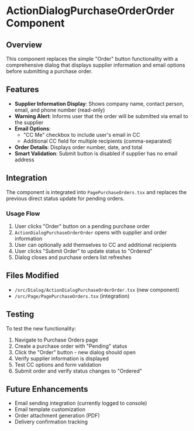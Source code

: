 # ActionDialogPurchaseOrderOrder Component

## Overview
This component replaces the simple "Order" button functionality with a comprehensive dialog that displays supplier information and email options before submitting a purchase order.

## Features
- **Supplier Information Display**: Shows company name, contact person, email, and phone number (read-only)
- **Warning Alert**: Informs user that the order will be submitted via email to the supplier
- **Email Options**: 
  - "CC Me" checkbox to include user's email in CC
  - Additional CC field for multiple recipients (comma-separated)
- **Order Details**: Displays order number, date, and total
- **Smart Validation**: Submit button is disabled if supplier has no email address

## Integration
The component is integrated into `PagePurchaseOrders.tsx` and replaces the previous direct status update for pending orders.

### Usage Flow
1. User clicks "Order" button on a pending purchase order
2. `ActionDialogPurchaseOrderOrder` opens with supplier and order information
3. User can optionally add themselves to CC and additional recipients
4. User clicks "Submit Order" to update status to "Ordered"
5. Dialog closes and purchase orders list refreshes

## Files Modified
- `/src/Dialog/ActionDialogPurchaseOrderOrder.tsx` (new component)
- `/src/Page/PagePurchaseOrders.tsx` (integration)

## Testing
To test the new functionality:
1. Navigate to Purchase Orders page
2. Create a purchase order with "Pending" status
3. Click the "Order" button - new dialog should open
4. Verify supplier information is displayed
5. Test CC options and form validation
6. Submit order and verify status changes to "Ordered"

## Future Enhancements
- Email sending integration (currently logged to console)
- Email template customization
- Order attachment generation (PDF)
- Delivery confirmation tracking
